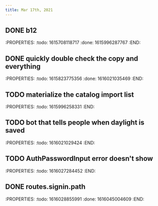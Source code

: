```yaml
---
title: Mar 17th, 2021
---
```


## DONE b12
:PROPERTIES:
:todo: 1615708118717
:done: 1615996287767
:END:
## DONE quickly double check the copy and everything
:PROPERTIES:
:todo: 1615823775356
:done: 1616021035469
:END:
## TODO materialize the catalog import list
:PROPERTIES:
:todo: 1615996258331
:END:
## TODO bot that tells people when daylight is saved
:PROPERTIES:
:todo: 1616021029424
:END:
## TODO AuthPasswordInput error doesn't show
:PROPERTIES:
:todo: 1616027284452
:END:
## DONE routes.signin.path
:PROPERTIES:
:todo: 1616028855991
:done: 1616045004609
:END:
